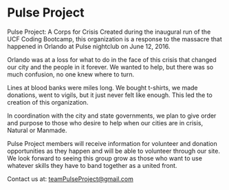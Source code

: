 # Pulse Project
Pulse Project: A Corps for Crisis
Created during the inaugural run of the UCF Coding Bootcamp, this organization is a response to the massacre that happened in Orlando at Pulse nightclub on June 12, 2016. 

Orlando was at a loss for what to do in the face of this crisis that changed our city and the people in it forever. 
We wanted to help, but there was so much confusion, no one knew where to turn. 

Lines at blood banks were miles long. We bought t-shirts, we made donations, went to vigils, but it just never felt like enough. 
This led the to creation of this organization. 

In coordination with the city and state governments, we plan to give order and purpose to those who desire to help when our cities are in crisis, Natural or Manmade.

Pulse Project members will receive information for volunteer and donation opportunities as they happen and will be able to volunteer through our site. We look forward to seeing this group grow as those who want to use whatever skills they have to band together as a united front. 

Contact us at: teamPulseProject@gmail.com 
